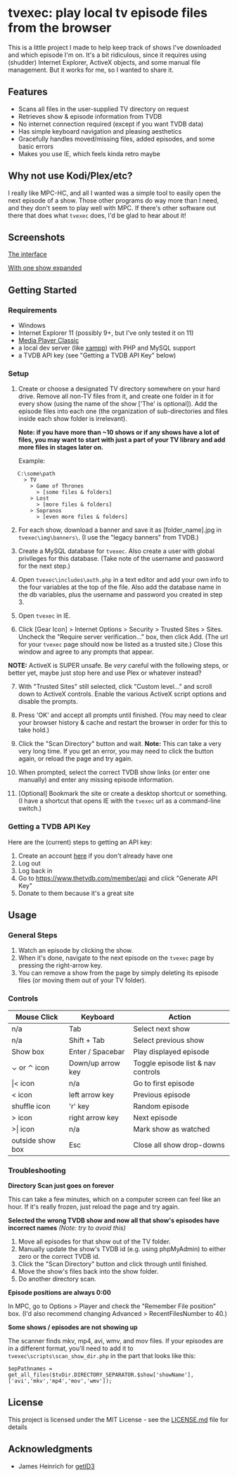 # tvexec: play local tv episode files from the browser

This is a little project I made to help keep track of shows I've downloaded and which episode I'm on. It's a bit ridiculous, since it requires using (shudder) Internet Explorer, ActiveX objects, and some manual file management. But it works for me, so I wanted to share it.

## Features

* Scans all files in the user-supplied TV directory on request
* Retrieves show & episode information from TVDB
* No internet connection required (except if you want TVDB data)
* Has simple keyboard navigation and pleasing aesthetics
* Gracefully handles moved/missing files, added episodes, and some basic errors
* Makes you use IE, which feels kinda retro maybe

## Why not use Kodi/Plex/etc?

I really like MPC-HC, and all I wanted was a simple tool to easily open the next episode of a show. Those other programs do way more than I need, and they don't seem to play well with MPC. If there's other software out there that does what `tvexec` does, I'd be glad to hear about it!

## Screenshots

[The interface](https://github.com/cliambrown/tvexec/blob/master/screenshot.png)

[With one show expanded](https://github.com/cliambrown/tvexec/blob/master/screenshot2.png)

## Getting Started

### Requirements

* Windows
* Internet Explorer 11 (possibly 9+, but I've only tested it on 11)
* [Media Player Classic](https://mpc-hc.org/)
* a local dev server (like [xampp](https://www.apachefriends.org/index.html)) with PHP and MySQL support
* a TVDB API key (see "Getting a TVDB API Key" below)

### Setup

1. Create or choose a designated TV directory somewhere on your hard drive. Remove all non-TV files from it, and create one folder in it for every show (using the name of the show \['The' is optional\]). Add the episode files into each one (the organization of sub-directories and files inside each show folder is irrelevant).

   **Note: if you have more than ~10 shows or if any shows have a lot of files, you may want to start with just a part of your TV library and add more files in stages later on.**

   Example:
```
   C:\some\path
     > TV
       > Game of Thrones
         > [some files & folders]
       > Lost
         > [more files & folders]
       > Sopranos
         > [even more files & folders]
``` 

2. For each show, download a banner and save it as [folder_name].jpg in `tvexec\img\banners\`. (I use the "legacy banners" from TVDB.)

3. Create a MySQL database for `tvexec`. Also create a user with global privileges for this database. (Take note of the username and password for the next step.)

4. Open `tvexec\includes\auth.php` in a text editor and add your own info to the four variables at the top of the file. Also add the database name in the db variables, plus the username and password you created in step 3.

5. Open `tvexec` in IE.

6. Click \[Gear Icon\] > Internet Options > Security > Trusted Sites > Sites. Uncheck the "Require server verification..." box, then click Add. (The url for your `tvexec` page should now be listed as a trusted site.) Close this window and agree to any prompts that appear.

**NOTE:** ActiveX is SUPER unsafe. Be *very* careful with the following steps, or better yet, maybe just stop here and use Plex or whatever instead?

7. With "Trusted Sites" still selected, click "Custom level..." and scroll down to ActiveX controls. Enable the various ActiveX script options and disable the prompts.

8. Press 'OK' and accept all prompts until finished. (You may need to clear your browser history & cache and restart the browser in order for this to take hold.)

9. Click the "Scan Directory" button and wait. **Note:** This can take a very very long time. If you get an error, you may need to click the button again, or reload the page and try again.

10. When prompted, select the correct TVDB show links (or enter one manually) and enter any missing episode information.

11. \[Optional\] Bookmark the site or create a desktop shortcut or something. (I have a shortcut that opens IE with the `tvexec` url as a command-line switch.)

### Getting a TVDB API Key

Here are the (current) steps to getting an API key:

1. Create an account [here](https://www.thetvdb.com/register) if you don't already have one
2. Log out
3. Log back in
4. Go to https://www.thetvdb.com/member/api and click "Generate API Key"
5. Donate to them because it's a great site

## Usage

### General Steps

1. Watch an episode by clicking the show.
2. When it's done, navigate to the next episode on the `tvexec` page by pressing the right-arrow key.
3. You can remove a show from the page by simply deleting its episode files (or moving them out of your TV folder).

### Controls

| Mouse Click | Keyboard | Action |
| --- | --- | --- |
| n/a | Tab | Select next show |
| n/a | Shift + Tab | Select previous show |
| Show box | Enter / Spacebar | Play displayed episode |
| ⌄ or ⌃ icon | Down/up arrow key | Toggle episode list & nav controls |
| \|< icon | n/a | Go to first episode |
| < icon | left arrow key | Previous episode |
| shuffle icon | 'r' key | Random episode |
| > icon | right arrow key | Next episode |
| >\| icon | n/a | Mark show as watched |
| outside show box | Esc | Close all show drop-downs |

### Troubleshooting

**Directory Scan just goes on forever**

This can take a few minutes, which on a computer screen can feel like an hour. If it's really frozen, just reload the page and try again.

**Selected the wrong TVDB show and now all that show's episodes have incorrect names** *(Note: try to avoid this)*

1. Move all episodes for that show out of the TV folder.
2. Manually update the show's TVDB id (e.g. using phpMyAdmin) to either zero or the correct TVDB id.
3. Click the "Scan Directory" button and click through until finished.
4. Move the show's files back into the show folder.
5. Do another directory scan.

**Episode positions are always 0:00**

In MPC, go to Options > Player and check the "Remember File position" box. (I'd also recommend changing Advanced > RecentFilesNumber to 40.)

**Some shows / episodes are not showing up**

The scanner finds mkv, mp4, avi, wmv, and mov files. If your episodes are in a different format, you'll need to add it to `tvexec\scripts\scan_show_dir.php` in the part that looks like this:
```
$epPathnames = get_all_files($tvDir.DIRECTORY_SEPARATOR.$show['showName'], ['avi','mkv','mp4','mov','wmv']);
```

## License

This project is licensed under the MIT License - see the [LICENSE.md](LICENSE.md) file for details

## Acknowledgments

* James Heinrich for [getID3](https://github.com/JamesHeinrich/getID3)
